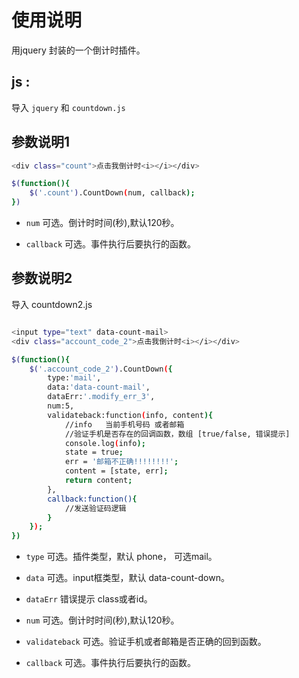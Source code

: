﻿# 使用说明

用jquery 封装的一个倒计时插件。



## js :

导入 `jquery` 和 `countdown.js`


## 参数说明1


```bash
<div class="count">点击我倒计时<i></i></div>
```

```bash
$(function(){
	$('.count').CountDown(num, callback);
})
```

- `num` 可选。倒计时时间(秒),默认120秒。

- `callback`  可选。事件执行后要执行的函数。


## 参数说明2

导入 countdown2.js

```bash

<input type="text" data-count-mail>
<div class="account_code_2">点击我倒计时<i></i></div>
```

```bash
$(function(){
	$('.account_code_2').CountDown({
		type:'mail',
		data:'data-count-mail',
		dataErr:'.modify_err_3',
		num:5,
		validateback:function(info, content){
		    //info   当前手机号码 或者邮箱 
		    //验证手机是否存在的回调函数，数组 [true/false, 错误提示]
		    console.log(info);
		    state = true;
		    err = '邮箱不正确!!!!!!!!';
		    content = [state, err];
		    return content;
		},
		callback:function(){
		    //发送验证码逻辑
		}
	});
})
```


- `type` 可选。插件类型，默认 phone， 可选mail。

- `data` 可选。input框类型，默认 data-count-down。

- `dataErr` 错误提示 class或者id。

- `num` 可选。倒计时时间(秒),默认120秒。

- `validateback`  可选。验证手机或者邮箱是否正确的回到函数。

- `callback`  可选。事件执行后要执行的函数。
